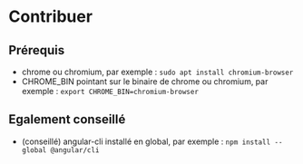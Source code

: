 # Contribuer

## Prérequis

- chrome ou chromium, par exemple : `sudo apt install chromium-browser`
- CHROME_BIN pointant sur le binaire de chrome ou chromium, par exemple : `export CHROME_BIN=chromium-browser`

## Egalement conseillé

- (conseillé) angular-cli installé en global, par exemple : `npm install --global @angular/cli`
